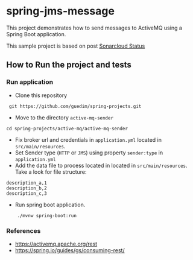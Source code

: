 # spring-jms-message

This project demonstrates  how to send messages to ActiveMQ using a Spring Boot application.

This sample project is based on post [Sonarcloud Status](https://sonarcloud.io/api/project_badges/measure?project=com.codenotfound%3Aspring-jms-message-selector&metric=alert_status)

## How to Run the project and tests

### Run application

- Clone this repository 

```
 git https://github.com/guedim/spring-projects.git
```

- Move to the directory `active-mq-sender`

```
cd spring-projects/active-mq/active-mq-sender
```

- Fix broker url and credentials in `application.yml` located in  `src/main/resources`.
- Set Sender type (`HTTP` or `JMS`) using property  `sender:type`  in `application.yml` 
- Add the data file to process located in located in  `src/main/resources`. Take a look for file structure:

```csv
description_a,1
description_b,2
description_c,3
````

- Run spring boot application.

```
    ./mvnw spring-boot:run
```


### References


- https://activemq.apache.org/rest
- https://spring.io/guides/gs/consuming-rest/